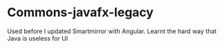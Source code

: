 # Commons-javafx-legacy

Used before I updated Smartmirror with Angular. Learnt the hard way that Java is useless for UI